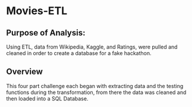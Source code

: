 # Movies-ETL
## Purpose of Analysis:
Using ETL, data from Wikipedia, Kaggle, and Ratings, were pulled and cleaned in order to create a database for a fake hackathon. 
## Overview
This four part challenge each began with extracting data and the testing functions during the transformation, from there the data was cleaned and then loaded into a SQL Database.
